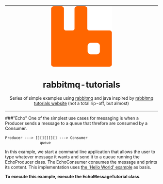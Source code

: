 
<table align="center"><tr><td align="center" width="9999">
<img src="./rabbitmq.svg" alt="rabbitmq logo" width="200" height="200" style="">

# rabbitmq-tutorials
Series of simple examples using [rabbitmq] and java inspired by [rabbitmq tutorials website] (not a total rip-off, but almost)
</td></tr></table>

###"Echo"
One of the simplest use cases for messaging is when a Producer sends a message to a queue that threfore are 
consumed by a Consumer. 

````
Producer ---> [][][][][] ---> Consumer
                queue
````

In this example, we start a command line application that allows the user
to type whatever message it wants and send it to a queue running the EchoProducer class. The EchoConsumer
consumes the message and prints its content.
This implementation uses [the 'Hello World' example](https://www.rabbitmq.com/tutorials/tutorial-one-java.html) as 
basis. 

**To execute this example, execute the EchoMessageTutorial class**. 


[rabbitmq]:https://www.rabbitmq.com/
[rabbitmq tutorials website]:https://www.rabbitmq.com/getstarted.html